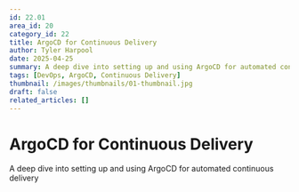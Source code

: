 ```yaml
---
id: 22.01
area_id: 20
category_id: 22
title: ArgoCD for Continuous Delivery
author: Tyler Harpool
date: 2025-04-25
summary: A deep dive into setting up and using ArgoCD for automated continuous delivery
tags: [DevOps, ArgoCD, Continuous Delivery]
thumbnail: /images/thumbnails/01-thumbnail.jpg
draft: false
related_articles: []
---
```


# ArgoCD for Continuous Delivery

A deep dive into setting up and using ArgoCD for automated continuous delivery
